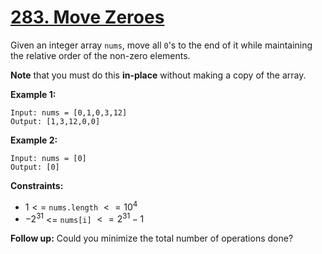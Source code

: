 # [283. Move Zeroes](https://leetcode.com/problems/move-zeroes/)

Given an integer array `nums`, move all `0`'s to the end of it while maintaining the relative order of the non-zero elements.

**Note** that you must do this **in-place** without making a copy of the array.

**Example 1:**

```text
Input: nums = [0,1,0,3,12]
Output: [1,3,12,0,0]
```

**Example 2:**

```text
Input: nums = [0]
Output: [0]
```

**Constraints:**

- $1 <=$ `nums.length` $<= 10^{4}$
- $-2^{31}$ <= `nums[i]` $<= 2^{31} - 1$

**Follow up:** Could you minimize the total number of operations done?
